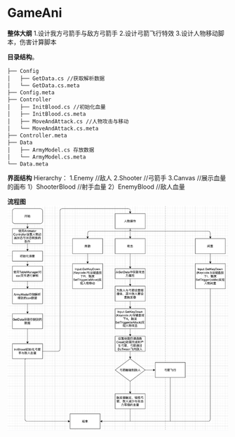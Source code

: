 # GameAni

**整体大纲**
1.设计我方弓箭手与敌方弓箭手
2.设计弓箭飞行特效
3.设计人物移动脚本，伤害计算脚本

**目录结构**。
```
├── Config
│   ├── GetData.cs //获取解析数据
│   └── GetData.cs.meta
├── Config.meta
├── Controller
│   ├── InitBlood.cs //初始化血量
│   ├── InitBlood.cs.meta
│   ├── MoveAndAttack.cs //人物攻击与移动
│   └── MoveAndAttack.cs.meta
├── Controller.meta
├── Data
│   ├── ArmyModel.cs 存放数据
│   └── ArmyModel.cs.meta
└── Data.meta

```

**界面结构**
 Hierarchy：
    1.Enemy  //敌人
    2.Shooter //弓箭手
    3.Canvas //展示血量的画布
      1）ShooterBlood //射手血量
      2）EnemyBlood //敌人血量

   
**流程图**
![image](https://github.com/89trillion-songzhiheng/GameAni/blob/master/Picture/AniPicture.png)
